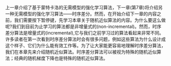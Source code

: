 上一章介绍了基于蒙特卡洛的无需模型的强化学习算法，下一章(第7章)将介绍另一种无需模型的强化学习算法——时序差分。然而，在开始介绍下一章的内容之前，我们需要按下暂停键，先学习本章关于随机近似算法的内容。为什么要这么做呢?我们到目前为止学习的算法都是非增量式的(non-incremental)。然而，时序差分算法是增量式的(incremental),它与我们之前学习过的算法看起来非常不同。许多读者在第一次看到时序差分算法时会有很多问题，例如这些算法为什么设计成这个样子、它们为什么能有效工作等。为了让大家能更容易地理解时序差分算法，我们在本章先来介绍随机近似算法。时序差分算法可以被视为特殊的随机近似算法；经典的随机梯度下降也是特殊的随机近似算法。